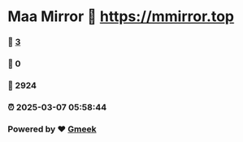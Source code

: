 # Maa Mirror :link: https://mmirror.top 
### :page_facing_up: [3](https://mmirror.top/tag.html) 
### :speech_balloon: 0 
### :hibiscus: 2924 
### :alarm_clock: 2025-03-07 05:58:44 
### Powered by :heart: [Gmeek](https://github.com/Meekdai/Gmeek)
